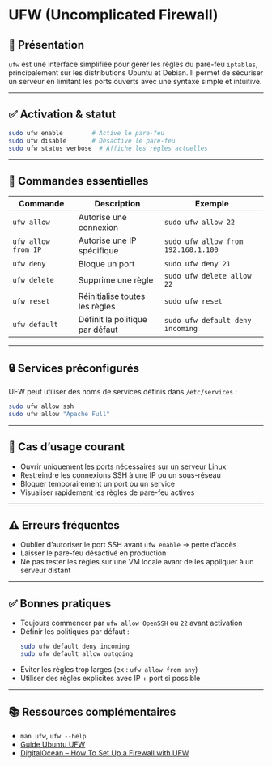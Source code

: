 # UFW (Uncomplicated Firewall)

## 📌 Présentation

`ufw` est une interface simplifiée pour gérer les règles du pare-feu `iptables`, principalement sur les distributions Ubuntu et Debian. Il permet de sécuriser un serveur en limitant les ports ouverts avec une syntaxe simple et intuitive.

---

## ✅ Activation & statut

```bash
sudo ufw enable        # Active le pare-feu
sudo ufw disable       # Désactive le pare-feu
sudo ufw status verbose  # Affiche les règles actuelles
```

---

## 🧰 Commandes essentielles

| Commande | Description | Exemple |
|----------|-------------|---------|
| `ufw allow` | Autorise une connexion | `sudo ufw allow 22` |
| `ufw allow from IP` | Autorise une IP spécifique | `sudo ufw allow from 192.168.1.100` |
| `ufw deny` | Bloque un port | `sudo ufw deny 21` |
| `ufw delete` | Supprime une règle | `sudo ufw delete allow 22` |
| `ufw reset` | Réinitialise toutes les règles | `sudo ufw reset` |
| `ufw default` | Définit la politique par défaut | `sudo ufw default deny incoming` |

---

## 🔒 Services préconfigurés

UFW peut utiliser des noms de services définis dans `/etc/services` :

```bash
sudo ufw allow ssh
sudo ufw allow "Apache Full"
```

---

## 🔎 Cas d’usage courant

- Ouvrir uniquement les ports nécessaires sur un serveur Linux
- Restreindre les connexions SSH à une IP ou un sous-réseau
- Bloquer temporairement un port ou un service
- Visualiser rapidement les règles de pare-feu actives

---

## ⚠️ Erreurs fréquentes

- Oublier d’autoriser le port SSH avant `ufw enable` → perte d’accès
- Laisser le pare-feu désactivé en production
- Ne pas tester les règles sur une VM locale avant de les appliquer à un serveur distant

---

## ✅ Bonnes pratiques

- Toujours commencer par `ufw allow OpenSSH` ou `22` avant activation
- Définir les politiques par défaut :
  ```bash
  sudo ufw default deny incoming
  sudo ufw default allow outgoing
  ```
- Éviter les règles trop larges (ex : `ufw allow from any`)
- Utiliser des règles explicites avec IP + port si possible

---

## 📚 Ressources complémentaires

- `man ufw`, `ufw --help`
- [Guide Ubuntu UFW](https://help.ubuntu.com/community/UFW)
- [DigitalOcean – How To Set Up a Firewall with UFW](https://www.digitalocean.com/community/tutorials/ufw-essentials-common-firewall-rules-and-commands)
